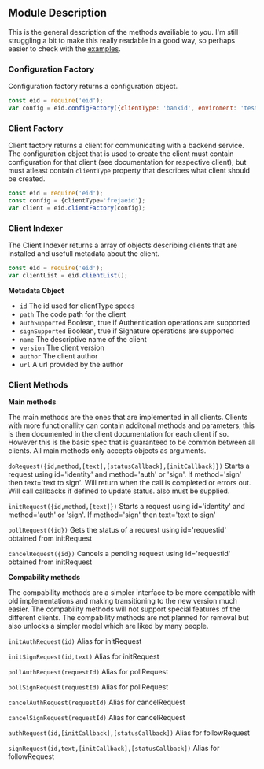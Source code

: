 ## Module Description

This is the general description of the methods availiable to you.
I'm still struggling a bit to make this really readable in a good way, so perhaps easier to check with the [examples](examples.md).

### Configuration Factory

Configuration factory returns a configuration object.

```javascript
const eid = require('eid');
var config = eid.configFactory({clientType: 'bankid', enviroment: 'testing'});
```

### Client Factory

Client factory returns a client for communicating with a backend service. The configuration object that is used to create the client must contain configuration for that client (see documentation for respective client), but must atleast contain `clientType` property that describes what client should be created.

```javascript
const eid = require('eid');
const config = {clientType='frejaeid'};
var client = eid.clientFactory(config);
```

### Client Indexer

The Client Indexer returns a array of objects describing clients that are installed and usefull metadata about the client.

```javascript
const eid = require('eid');
var clientList = eid.clientList();
```

**Metadata Object**
* `id` The id used for clientType specs
* `path` The code path for the client
* `authSupported` Boolean, true if Authentication operations are supported
* `signSupported` Boolean, true if Signature operations are supported
* `name` The descriptive name of the client
* `version` The client version
* `author` The client author
* `url` A url provided by the author



### Client Methods

**Main methods**

The main methods are the ones that are implemented in all clients. Clients with more functionallity can contain additonal methods and parameters, this is then documented in the client documentation for each client if so. However this is the basic spec that is guaranteed to be common between all clients. All main methods only accepts objects as arguments.

`doRequest({id,method,[text],[statusCallback],[initCallback]})` Starts a request using id='identity' and method='auth' or 'sign'. If method='sign' then text='text to sign'. Will return when the call is completed or errors out. Will call callbacks if defined to update status.
also must be supplied.

`initRequest({id,method,[text]})` Starts a request using id='identity' and method='auth' or 'sign'. If method='sign' then text='text to sign' 

`pollRequest({id})` Gets the status of a request using id='requestid' obtained from initRequest 

`cancelRequest({id})` Cancels a pending request using id='requestid' obtained from initRequest 

**Compability methods**

The compability methods are a simpler interface to be more compatible with old implementations and making transitioning to the new version much easier. The compability methods will not support special features of the different clients. The compability methods are not planned for removal but also unlocks a simpler model which are liked by many people.

`initAuthRequest(id)` Alias for initRequest

`initSignRequest(id,text)` Alias for initRequest

`pollAuthRequest(requestId)` Alias for pollRequest

`pollSignRequest(requestId)` Alias for pollRequest

`cancelAuthRequest(requestId)` Alias for cancelRequest

`cancelSignRequest(requestId)` Alias for cancelRequest

`authRequest(id,[initCallback],[statusCallback])` Alias for followRequest

`signRequest(id,text,[initCallback],[statusCallback])` Alias for followRequest